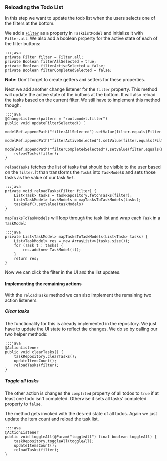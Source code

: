 ### Reloading the Todo List

In this step we want to update the todo list when the users selects one of the filters at the bottom.

We add a [`Filter`][1] as a property in `TaskListModel` and initialize it with `Filter.all`.
We also add a boolean property for the active state of each of the filter buttons:

    :::java
    private Filter filter = Filter.all;
    private Boolean filterAllSelected = true;
    private Boolean filterActiveSelected = false;
    private Boolean filterCompletedSelected = false;

<div class="alert alert-info">
    <strong>Note:</strong>
    Don't forget to create getters and setters for these properties.
</div>


Next we add another change listener for the `filter` property.
This method will update the active state of the buttons at the bottom.
It will also reload the tasks based on the current filter.
We still have to implement this method though.

    :::java
    @ChangeListener(pattern = "root.model.filter")
    public void updateFilterSelected() {
        modelRef.appendPath("filterAllSelected").setValue(filter.equals(Filter.all));
        modelRef.appendPath("filterActiveSelected").setValue(filter.equals(Filter.active));
        modelRef.appendPath("filterCompletedSelected").setValue(filter.equals(Filter.completed));
        reloadTasks(filter);
    }

`reloadTasks` fetches the list of tasks that should be visible to the user based on the `filter`.
It than transforms the `Task`s into `TaskModel`s and
sets those tasks as the value of our task `Ref`.

    :::java
    private void reloadTasks(Filter filter) {
        List<Task> tasks = taskRepository.fetchTasks(filter);
        List<TaskModel> taskModels = mapTasksToTaskModels(tasks);
        tasksRef().setValue(taskModels);
    }

`mapTasksToTaskModels` will loop through the task list and wrap each `Task` in a `TaskModel`:

    :::java
    private List<TaskModel> mapTasksToTaskModels(List<Task> tasks) {
        List<TaskModel> res = new ArrayList<>(tasks.size());
        for (Task t : tasks) {
            res.add(new TaskModel(t));
        }
        return res;
    }

Now we can click the filter in the UI and the list updates.

#### Implementing the remaining actions

With the `reloadTasks` method we can also implement the remaining two action listeners.

##### Clear tasks

The functionality for this is already implemented in the repository.
We just have to update the UI state to reflect the changes.
We do so by calling our two helper methods:

    :::java
    @ActionListener
    public void clearTasks() {
        taskRepository.clearTasks();
        updateItemsCount();
        reloadTasks(filter);
    }

##### Toggle all tasks

The other action is changes the `completed` property of all todos to `true` if at least one todo isn't completed.
Otherwise it sets all tasks' completed property to `false`.

The method gets invoked with the desired state of all todos.
Again we just update the item count and reload the task list.

    :::java
    @ActionListener
    public void toggleAll(@Param("toggleAll") final boolean toggleAll) {
        taskRepository.toggleAll(toggleAll);
        updateItemsCount();
        reloadTasks(filter);
    }

[1]: https://github.com/ankor-io/ankor-todo-tutorial/blob/server-step-7/todo-server/src/main/java/io/ankor/tutorial/model/Filter.java
